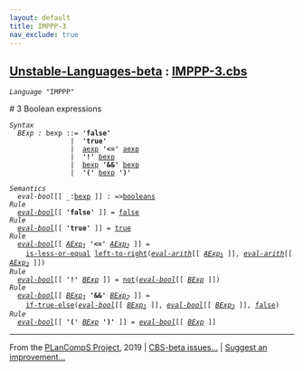 ```yaml
---
layout: default
title: IMPPP-3
nav_exclude: true
---
```


[Unstable-Languages-beta] : [IMPPP-3.cbs]
-----------------------------

<div class="highlighter-rouge"><pre class="highlight"><code><i class="keyword">Language</i> <span id="Language_IMPPP">"IMPPP"</span></code></pre></div>
# <span id="SectionNumber_3">3</span> Boolean expressions

<div class="highlighter-rouge"><pre class="highlight"><code><i class="keyword">Syntax</i>
  <i class="keyword"></i><i class="var"><i class="var"><span id="VariableStem_BExp">BExp</span></i> :</i> <span class="syn-name"><span id="SyntaxName_bexp">bexp</span></span> ::= <b class="atom">'false'</b>
               |  <b class="atom">'true'</b>
               |  <span class="syn-name"><a href="../IMPPP-2/index.html#SyntaxName_aexp">aexp</a></span> <b class="atom">'<='</b> <span class="syn-name"><a href="../IMPPP-2/index.html#SyntaxName_aexp">aexp</a></span>
               |  <b class="atom">'!'</b> <span class="syn-name"><a href="#SyntaxName_bexp">bexp</a></span>
               |  <span class="syn-name"><a href="#SyntaxName_bexp">bexp</a></span> <b class="atom">'&&'</b> <span class="syn-name"><a href="#SyntaxName_bexp">bexp</a></span>
               |  <b class="atom">'('</b> <span class="syn-name"><a href="#SyntaxName_bexp">bexp</a></span> <b class="atom">')'</b></code></pre></div>

<div class="highlighter-rouge"><pre class="highlight"><code><i class="keyword">Semantics</i>
  <i class="sem-name"><span id="SemanticsName_eval-bool">eval-bool</span></i>[[ _:<span class="syn-name"><a href="#SyntaxName_bexp">bexp</a></span> ]] : =><span class="name"><a href="../../../../../Funcons-beta/Values/Primitive/Booleans/index.html#Name_booleans">booleans</a></span>
<i class="keyword">Rule</i>
  <i class="sem-name"><a href="#SemanticsName_eval-bool">eval-bool</a></i>[[ <b class="atom">'false'</b> ]] = <span class="name"><a href="../../../../../Funcons-beta/Values/Primitive/Booleans/index.html#Name_false">false</a></span> 
<i class="keyword">Rule</i>
  <i class="sem-name"><a href="#SemanticsName_eval-bool">eval-bool</a></i>[[ <b class="atom">'true'</b> ]] = <span class="name"><a href="../../../../../Funcons-beta/Values/Primitive/Booleans/index.html#Name_true">true</a></span> 
<i class="keyword">Rule</i>
  <i class="sem-name"><a href="#SemanticsName_eval-bool">eval-bool</a></i>[[ <span id="Variable107_AExp1"><i class="var"><a href="../IMPPP-2/index.html#VariableStem_AExp">AExp</a><sub class="sub">1</sub></i></span> <b class="atom">'<='</b> <span id="Variable115_AExp2"><i class="var"><a href="../IMPPP-2/index.html#VariableStem_AExp">AExp</a><sub class="sub">2</sub></i></span> ]] = 
	<span class="name"><a href="../../../../../Funcons-beta/Values/Primitive/Integers/index.html#Name_is-less-or-equal">is-less-or-equal</a></span> <span class="name"><a href="../../../../../Funcons-beta/Computations/Normal/Flowing/index.html#Name_left-to-right">left-to-right</a></span>(<i class="sem-name"><a href="../IMPPP-2/index.html#SemanticsName_eval-arith">eval-arith</a></i>[[ <a href="#Variable107_AExp1"><i class="var">AExp<sub class="sub">1</sub></i></a> ]], <i class="sem-name"><a href="../IMPPP-2/index.html#SemanticsName_eval-arith">eval-arith</a></i>[[ <a href="#Variable115_AExp2"><i class="var">AExp<sub class="sub">2</sub></i></a> ]])
<i class="keyword">Rule</i>
  <i class="sem-name"><a href="#SemanticsName_eval-bool">eval-bool</a></i>[[ <b class="atom">'!'</b> <span id="Variable172_BExp"><i class="var"><a href="#VariableStem_BExp">BExp</a></i></span> ]] = <span class="name"><a href="../../../../../Funcons-beta/Values/Primitive/Booleans/index.html#Name_not">not</a></span>(<i class="sem-name"><a href="#SemanticsName_eval-bool">eval-bool</a></i>[[ <a href="#Variable172_BExp"><i class="var">BExp</i></a> ]])
<i class="keyword">Rule</i>
  <i class="sem-name"><a href="#SemanticsName_eval-bool">eval-bool</a></i>[[ <span id="Variable210_BExp1"><i class="var"><a href="#VariableStem_BExp">BExp</a><sub class="sub">1</sub></i></span> <b class="atom">'&&'</b> <span id="Variable218_BExp2"><i class="var"><a href="#VariableStem_BExp">BExp</a><sub class="sub">2</sub></i></span> ]] = 
	<span class="name"><a href="../../../../../Funcons-beta/Computations/Normal/Flowing/index.html#Name_if-true-else">if-true-else</a></span>(<i class="sem-name"><a href="#SemanticsName_eval-bool">eval-bool</a></i>[[ <a href="#Variable210_BExp1"><i class="var">BExp<sub class="sub">1</sub></i></a> ]], <i class="sem-name"><a href="#SemanticsName_eval-bool">eval-bool</a></i>[[ <a href="#Variable218_BExp2"><i class="var">BExp<sub class="sub">2</sub></i></a> ]], <span class="name"><a href="../../../../../Funcons-beta/Values/Primitive/Booleans/index.html#Name_false">false</a></span>)
<i class="keyword">Rule</i>
  <i class="sem-name"><a href="#SemanticsName_eval-bool">eval-bool</a></i>[[ <b class="atom">'('</b> <span id="Variable276_BExp"><i class="var"><a href="#VariableStem_BExp">BExp</a></i></span> <b class="atom">')'</b> ]] = <i class="sem-name"><a href="#SemanticsName_eval-bool">eval-bool</a></i>[[ <a href="#Variable276_BExp"><i class="var">BExp</i></a> ]]</code></pre></div>


____

From the [PLanCompS Project], 2019 | [CBS-beta issues...] | [Suggest an improvement...]

[IMPPP-3.cbs]: IMPPP-3.cbs 
  "CBS SOURCE FILE"
[Funcons-beta]: /CBS-beta/docs/Funcons-beta
 "FUNCONS-BETA"
[Unstable-Funcons-beta]: /CBS-beta/docs/Unstable-Funcons-beta
  "UNSTABLE-FUNCONS-BETA"
[Languages-beta]: /CBS-beta/docs/Languages-beta
  "LANGUAGES-BETA"
[Unstable-Languages-beta]: /CBS-beta/docs/Unstable-Languages-beta
  "UNSTABLE-LANGUAGES-BETA"
[CBS-beta]: /CBS-beta "CBS-BETA"
[PLanCompS Project]: http://plancomps.org
  "PROGRAMMING LANGUAGE COMPONENTS AND SPECIFICATIONS PROJECT HOME PAGE"
[CBS-beta issues...]: https://github.com/plancomps/plancomps.github.io/issues
  "CBS-BETA ISSUE REPORTS ON GITHUB"
[Suggest an improvement...]: mailto:plancomps@gmail.com?Subject=CBS-beta%20-%20comment&Body=Re%3A%20CBS-beta%20specification%20at%20IMPPP/IMPPP-3/IMPPP-3.cbs%0A%0AComment/Query/Issue/Suggestion%3A%0A%0A%0ASignature%3A%0A 
  "GENERATE AN EMAIL TEMPLATE"
